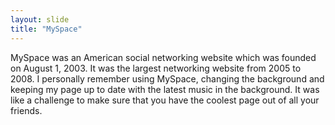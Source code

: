 ```yaml
---
layout: slide
title: "MySpace"
---
```

MySpace was an American social networking website which was founded on August 1, 2003.
It was the largest networking website from 2005 to 2008. 
I personally remember using MySpace, changing the background and keeping my page up to date with the latest music in the background. It was like a challenge to make sure that you have the coolest page out of all your friends.

